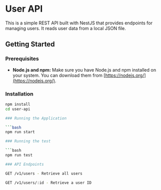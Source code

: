 # User API

This is a simple REST API built with NestJS that provides endpoints for managing users. It reads user data from a local JSON file.

## Getting Started

### Prerequisites

- **Node.js and npm:** Make sure you have Node.js and npm installed on your system. You can download them from [https://nodejs.org/](https://nodejs.org/).

### Installation

   ```bash
   npm install
   cd user-api

### Running the Application

 ```bash
   npm run start

### Running the test

```bash
   npm run test

### API Endpoints

GET /v1/users - Retrieve all users

GET /v1/users/:id - Retrieve a user ID
